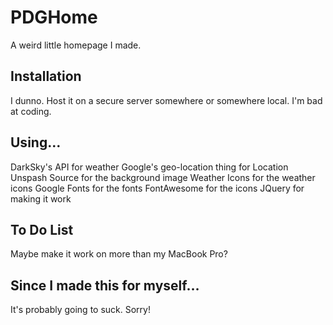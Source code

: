 # PDGHome
A weird little homepage I made.

## Installation
I dunno. Host it on a secure server somewhere or somewhere local. I'm bad at coding.

## Using…
DarkSky's API for weather
Google's geo-location thing for Location
Unspash Source for the background image
Weather Icons for the weather icons
Google Fonts for the fonts
FontAwesome for the icons
JQuery for making it work

## To Do List
Maybe make it work on more than my MacBook Pro? 

## Since I made this for myself…
It's probably going to suck. Sorry!
